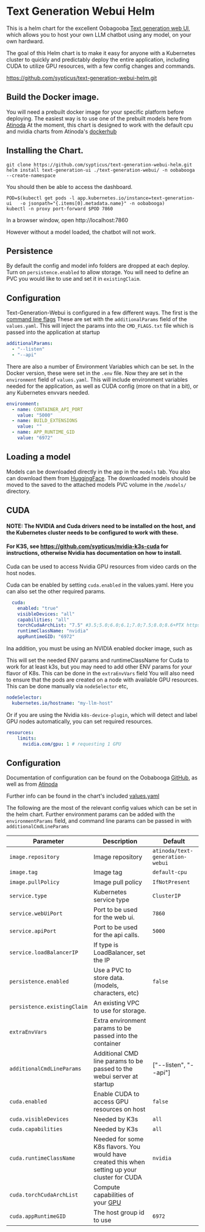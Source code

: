 # Text Generation Webui Helm

This is a helm chart for the excellent Oobagooba [Text generation web UI](https://github.com/oobabooga/text-generation-webui), which allows you to host your own LLM chatbot using any model, on your own hardward.

The goal of this Helm chart is to make it easy for anyone with a Kubernetes cluster to quickly and predictably deploy the entire application, including CUDA to utilize GPU resources, with a few config changes and commands.

https://github.com/sypticus/text-generation-webui-helm.git


## Build the Docker image.
You will need a prebuilt docker image for your specific platform before deploying. The easiest way is to use one of the prebuilt models here from [Atinoda](https://github.com/Atinoda/text-generation-webui-docker) 
At the moment, this chart is designed to work with the default cpu and nvidia charts from Atinoda's [dockerhub](https://hub.docker.com/r/atinoda/text-generation-webui)


## Installing the Chart.

```console
git clone https://github.com/sypticus/text-generation-webui-helm.git
helm install text-generation-ui ./text-generation-webui/ -n oobabooga --create-namespace
```

You should then be able to access the dashboard.

```console
POD=$(kubectl get pods -l app.kubernetes.io/instance=text-generation-ui   -o jsonpath="{.items[0].metadata.name}" -n oobabooga)
kubectl -n proxy port-forward $POD 7860

```
In a browser window, open http://localhost:7860

However without a model loaded, the chatbot will not work.

## Persistence
By default the config and model info folders are dropped at each deploy. Turn on `persistence.enabled` to allow storage.
You will need to define an PVC you would like to use and set it in `existingClaim`.


## Configuration

Text-Generation-Webui is configured in a few different ways. The first is the [command line flags](https://github.com/oobabooga/text-generation-webui?tab=readme-ov-file#updating-the-requirements)
These are set with the `additionalParams` field of the `values.yaml`. This will inject the params into the `CMD_FLAGS.txt` file which is passed into the application at startup

```yaml
additionalParams:
  - "--listen"
  - "--api"
```

There are also a number of Environment Variables which can be set. In the Docker version, these were set in the `.env` file. 
Now they are set in the `environment` field of `values.yaml`. 
This will include environment variables needed for the application, as well as CUDA config (more on that in a bit), or any Kubernetes envvars needed.

```yaml
environment:
  - name: CONTAINER_API_PORT
    value: "5000"
  - name: BUILD_EXTENSIONS
    value: ""
  - name: APP_RUNTIME_GID
    value: "6972"
```

## Loading a model
Models can be downloaded directly in the app in the `models` tab. You also can download them from [HuggingFace](https://huggingface.co/models). The downloaded models should be moved to the 
saved to the attached models PVC volume in the `/models/` directory.



## CUDA 

#### NOTE: The NVIDIA and Cuda drivers need to be installed on the host, and the Kubernetes cluster needs to be configured to work with these.
#### For K3S, see https://github.com/sypticus/nvidia-k3s-cuda for instructions, otherwise Nvidia has documentation on how to install.

Cuda can be used to access Nvidia GPU resources from video cards on the host nodes. 



Cuda can be enabled by setting `cuda.enabled` in the values.yaml. Here you can also set the other required params. 

```yaml  
  cuda: 
    enabled: "true"
    visibleDevices: "all"
    capabilities: "all" 
    torchCudaArchList: "7.5" #3.5;5.0;6.0;6.1;7.0;7.5;8.0;8.6+PTX https://developer.nvidia.com/cuda-gpus
    runtimeClassName: "nvidia"
    appRuntimeGID: "6972"
```

Ina addition, you must be using an NVIDIA enabled docker image, such as 

This will set the needed ENV params and runtimeClassName for Cuda to work for at least k3s, but you may need to add other ENV params for your flavor of K8s. 
This can be done in the `extraEnvVars` field
You will also need to ensure that the pods are created on a node with available GPU resources. 
This can be done manually via `nodeSelector` etc, 

```yaml
nodeSelector:
  kubernetes.io/hostname: "my-llm-host"
```

Or if you are using the Nvidia `k8s-device-plugin`, which will detect and label GPU nodes automatically, you can set required resources. 

```yaml
resources:
    limits:
      nvidia.com/gpu: 1 # requesting 1 GPU
```


## Configuration

Documentation of configuration can be found on the Oobabooga [GitHub](https://github.com/oobabooga/text-generation-webui?tab=readme-ov-file#updating-the-requirements),
as well as from [Atinoda](https://github.com/Atinoda/text-generation-webui-docker?tab=readme-ov-file#configuration)

Further info can be found in the chart's included [values.yaml](https://github.com/sypticus/text-generation-webui-helm/blob/main/text-generation-webui/values.yaml)


The following are the most of the relevant config values which can be set in the helm chart.
Further environment params can be added with the `environmentParams` field, and command line params can be passed in with `additionalCmdLineParams`

| Parameter                   | Description                                                                                                               | Default                         |
|-----------------------------|---------------------------------------------------------------------------------------------------------------------------|---------------------------------|
| `image.repository`          | Image repository                                                                                                          | `atinoda/text-generation-webui` |
| `image.tag`                 | Image tag                                                                                                                 | `default-cpu`                   |
| `image.pullPolicy`          | Image pull policy                                                                                                         | `IfNotPresent`                  |
| `service.type`              | Kubernetes service type                                                                                                   | `ClusterIP`                     |
| `service.webUiPort`         | Port to be used for the web ui.                                                                                           | `7860`                          |
| `service.apiPort`           | Port to be used for the api calls.                                                                                        | `5000`                          |
| `service.loadBalancerIP`    | If type is LoadBalancer, set the IP                                                                                       |                                 |
| `persistence.enabled`       | Use a PVC to store data.  (models, characters, etc)                                                                       | `false`                         |
| `persistence.existingClaim` | An existing VPC to use for storage.                                                                                       |                                 |
| `extraEnvVars`              | Extra environment params to be passed into the container                                                                  |                                 |
| `additionalCmdLineParams`   | Additional CMD line params to be passed to the webui server at startup                                                    | ["--listen", "--api"]           |
| `cuda.enabled`              | Enable CUDA to access GPU resources on host                                                                               | `false`                         |
| `cuda.visibleDevices`       | Needed by K3s                                                                                                             | `all`                           |
| `cuda.capabilities`         | Needed by K3s                                                                                                             | `all`                           |
| `cuda.runtimeClassName`     | Needed for some K8s flavors. You would have created this when setting up your cluster for CUDA                            | `nvidia`                        |
| `cuda.torchCudaArchList`    | Compute capabilities of your [GPU](https://docs.nvidia.com/cuda/cuda-c-programming-guide/index.html#compute-capabilities) |                                 |
| `cuda.appRuntimeGID`        | The host group id to use                                                                                                  | `6972`                          |
